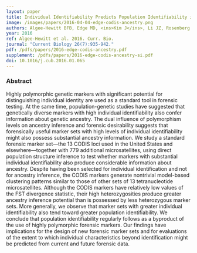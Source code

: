 ```yaml
---
layout: paper
title: Individual Identifiability Predicts Population Identifiability in Forensic Microsatellite Markers
image: /images/papers/2016-04-04-edge-codis-ancestry.png
authors: Algee-Hewitt BFB, Edge MD, <ins>Kim J</ins>, Li JZ, Rosenberg NA 
year: 2016
ref: Algee-Hewitt et al. 2016. Curr. Bio.
journal: "Current Biology 26(7):935-942."
pdf: /pdfs/papers/2016-edge-codis-ancestry.pdf
supplement: /pdfs/papers/2016-edge-codis-ancestry-si.pdf
doi: 10.1016/j.cub.2016.01.065
---
```


### Abstract
Highly polymorphic genetic markers with significant potential for distinguishing individual identity are used as a standard tool in forensic testing. At the same time, population-genetic studies have suggested that genetically diverse markers with high individual identifiability also confer information about genetic ancestry. The dual influence of polymorphism levels on ancestry inference and forensic desirability suggests that forensically useful marker sets with high levels of individual identifiability might also possess substantial ancestry information. We study a standard forensic marker set—the 13 CODIS loci used in the United States and elsewhere—together with 779 additional microsatellites, using direct population structure inference to test whether markers with substantial individual identifiability also produce considerable information about ancestry. Despite having been selected for individual identification and not for ancestry inference, the CODIS markers generate nontrivial model-based clustering patterns similar to those of other sets of 13 tetranucleotide microsatellites. Although the CODIS markers have relatively low values of the FST divergence statistic, their high heterozygosities produce greater ancestry inference potential than is possessed by less heterozygous marker sets. More generally, we observe that marker sets with greater individual identifiability also tend toward greater population identifiability. We conclude that population identifiability regularly follows as a byproduct of the use of highly polymorphic forensic markers. Our findings have implications for the design of new forensic marker sets and for evaluations of the extent to which individual characteristics beyond identification might be predicted from current and future forensic data.
